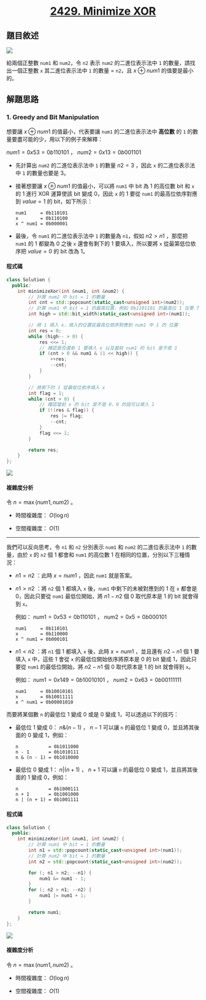 # <center> [2429. Minimize XOR](https://leetcode.com/problems/minimize-xor/description/) </center>

## 題目敘述

[![](https://i.imgur.com/GnN7LpE.png)](https://i.imgur.com/GnN7LpE.png)

給兩個正整數 `num1` 和 `num2`，令 `n2` 表示 `num2` 的二進位表示法中 `1` 的數量，請找出一個正整數 `x` 其二進位表示法中 `1` 的數量 = `n2`，且 $x \oplus num1$ 的值要是最小的。

## 解題思路

### 1. Greedy and Bit Manipulation

想要讓 $x \oplus num1$ 的值最小，代表要讓 `num1` 的二進位表示法中 **高位數** 的 `1` 的數量要盡可能的少，用以下的例子來解釋：

$num1 = 0x53 = 0b110101$ ， $num2 = 0x13 = 0b001101$

- 先計算出 `num2` 的二進位表示法中 `1` 的數量 $n2 = 3$ ，因此 `x` 的二進位表示法中 `1` 的數量也要是 3。

- 接著想要讓 $x \oplus num1$ 的值最小，可以將 `num1` 中 bit 為 1 的高位數 bit 和 `x` 的 1 進行 XOR 運算使該 bit 變成 0，因此 `x` 的 1 要從 `num1` 的最高位依序對應到 $value = 1$ 的 bit，如下所示：

    ```text
    num1     = 0b110101
    x        = 0b110100
    x ^ num1 = 0b000001
    ```

- 最後，令 `num1` 的二進位表示法中 `1` 的數量為 `n1`，假如 $n2 > n1$ ，那麼把 `num1` 的 1 都變為 0 之後 `x` 還會有剩下的 1 要填入，所以要將 `x` 從最第低位依序把 $value = 0$ 的 bit 改為 1。

#### 程式碼

```cpp {.line-numbers}
class Solution {
  public:
    int minimizeXor(int &num1, int &num2) {
        // 計算 num2 中 bit = 1 的數量
        int cnt = std::popcount(static_cast<unsigned int>(num2));
        // 計算 num1 中 bit = 1 的最高位置，例如 0b1101101 的最高位 1 在第 7 bit
        int high = std::bit_width(static_cast<unsigned int>(num1));

        // 將 1 填入 x，填入的位置從最高位依序對應到 num1 中 1 的 位置
        int res = 0;
        while (high-- > 0) {
            res <<= 1;
            // 確認是否還有 1 要填入 x 以及當前 num1 的 bit 是不是 1
            if (cnt > 0 && num1 & (1 << high)) {
                ++res;
                --cnt;
            }
        }

        // 將剩下的 1 從最低位依序填入 x
        int flag = 1;
        while (cnt > 0) {
            // 確認當前 x 的 bit 是不是 0，0 的話可以填入 1
            if (!(res & flag)) {
                res |= flag;
                --cnt;
            }
            flag <<= 1;
        }

        return res;
    }
};
```

[![](https://i.imgur.com/sF4A92a.png)](https://i.imgur.com/sF4A92a.png)

#### 複雜度分析

令 $n = \max(num1, num2)$ 。

- 時間複雜度： $O(\log n)$

- 空間複雜度： $O(1)$

---

我們可以反向思考，令 `n1` 和 `n2` 分別表示 `num1` 和 `num2` 的二進位表示法中 `1` 的數量，由於 `x` 的 `n2` 個 1 都會和 `num1` 的高位數 1 在相同的位置，分別以下三種情況：

- $n1 = n2$ ：此時 $x = num1$ ，因此 `num1` 就是答案。

- $n1 > n2$ ：將 `n2` 個 1 都填入 `x` 後，`num1` 中剩下的未被對應到的 1 在 `x` 都會是 0，因此只要從 `num1` 最低位開始，將 $n1 - n2$ 個 0 取代原本是 1 的 bit 就會得到 `x`。

    例如： $num1 = 0x53 = 0b110101$ ， $num2 = 0x5 = 0b000101$

    ```text
    num1     = 0b110101
    x        = 0b110000
    x ^ num1 = 0b000101

- $n1 < n2$ ：將 `n1` 個 1 都填入 `x` 後，此時 $x = num1$ ，並且還有 $n2 - n1$ 個 1 要填入 `x` 中，這些 1 會從 `x` 的最低位開始依序將原本是 0 的 bit 變成 1，因此只要從 `num1` 的最低位開始，將 $n2 - n1$ 個 0 取代原本是 1 的 bit 就會得到 `x`。

    例如： $num1 = 0x149 = 0b10010101$ ， $num2 = 0x63 = 0b00111111$

    ```text
    num1     = 0b10010101
    x        = 0b10011111
    x ^ num1 = 0b00001010
    ```

而要將某個數 `n` 的最低位 1 變成 0 或是 0 變成 1，可以透過以下的技巧：

- 最低位 1 變成 0： $n \& (n - 1)$ ， $n - 1$ 可以讓 `n` 的最低位 1 變成 0，並且將其後面的 0 變成 1，例如：

    ```text
    n           = 0b1011000
    n - 1       = 0b1010111
    n & (n - 1) = 0b1010000
    ```

- 最低位 0 變成 1： $n | (n + 1)$ ， $n + 1$ 可以讓 `n` 的最低位 0 變成 1，並且將其後面的 1 變成 0，例如：

    ```text
    n           = 0b1000111
    n + 1       = 0b1001000
    n | (n + 1) = 0b1001111
    ```

#### 程式碼

```cpp {.line-numbers}
class Solution {
  public:
    int minimizeXor(int &num1, int &num2) {
        // 計算 num1 中 bit = 1 的數量
        int n1 = std::popcount(static_cast<unsigned int>(num1));
        // 計算 num2 中 bit = 1 的數量
        int n2 = std::popcount(static_cast<unsigned int>(num2));

        for (; n1 > n2; --n1) {
            num1 &= num1 - 1;
        }
        for (; n2 > n1; --n2) {
            num1 |= num1 + 1;
        }

        return num1;
    }
};
```

[![](https://i.imgur.com/lDc3cjH.png)](https://i.imgur.com/lDc3cjH.png)

#### 複雜度分析

令 $n = \max(num1, num2)$ 。

- 時間複雜度： $O(\log n)$

- 空間複雜度： $O(1)$
